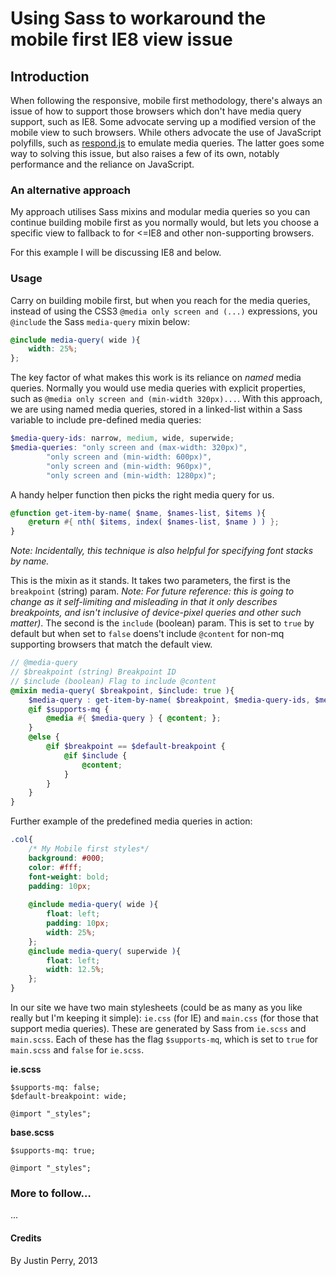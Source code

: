 # Using Sass to workaround the mobile first IE8 view issue

## Introduction
When following the responsive, mobile first methodology, there's always an issue of how to support those browsers which don't have media query support, such as IE8. Some advocate serving up a modified version of the mobile view to such browsers. While others advocate the use of JavaScript polyfills, such as [respond.js](https://github.com/scottjehl/Respond) to emulate media queries. The latter goes some way to solving this issue, but also raises a few of its own, notably performance and the reliance on JavaScript.

### An alternative approach

My approach utilises Sass mixins and modular media queries so you can continue building mobile first as you normally would, but lets you choose a specific view to fallback to for &lt;=IE8 and other non-supporting browsers.

For this example I will be discussing IE8 and below.

### Usage

Carry on building mobile first, but when you reach for the media queries, instead of using the CSS3 `@media only screen and (...)` expressions, you `@include` the Sass `media-query` mixin below:

```scss
@include media-query( wide ){
	width: 25%;
};
```

The key factor of what makes this work is its reliance on *named* media queries. Normally you would use media queries with explicit properties, such as `@media only screen and (min-width 320px)...`. With this approach, we are using named media queries, stored in a linked-list within a Sass variable to include pre-defined media queries:

``` scss
$media-query-ids: narrow, medium, wide, superwide;
$media-queries: "only screen and (max-width: 320px)",
		"only screen and (min-width: 600px)",
		"only screen and (min-width: 960px)",
		"only screen and (min-width: 1280px)";
```

A handy helper function then picks the right media query for us. 

``` scss
@function get-item-by-name( $name, $names-list, $items ){
	@return #{ nth( $items, index( $names-list, $name ) ) };
}
```

*Note: Incidentally, this technique is also helpful for specifying font stacks by name.*

This is the mixin as it stands. It takes two parameters, the first is the `breakpoint` (string) param. *Note: For future reference: this is going to change as it self-limiting and misleading in that it only describes breakpoints, and isn't inclusive of device-pixel queries and other such matter)*. The second is the `include` (boolean) param. This is set to `true` by default but when set to `false` doens't include `@content` for non-mq supporting browsers that match the default view.

``` scss
// @media-query
// $breakpoint (string) Breakpoint ID
// $include (boolean) Flag to include @content
@mixin media-query( $breakpoint, $include: true ){
	$media-query : get-item-by-name( $breakpoint, $media-query-ids, $media-queries );
	@if $supports-mq {
		@media #{ $media-query } { @content; };
	}
	@else {
		@if $breakpoint == $default-breakpoint {
			@if $include {
				@content;
			}
		}
	}
}
```

Further example of the predefined media queries in action:

``` scss
.col{
	/* My Mobile first styles*/
	background: #000;
	color: #fff;
	font-weight: bold;
	padding: 10px;
	
	@include media-query( wide ){
		float: left;
		padding: 10px;
		width: 25%;
	};
	@include media-query( superwide ){
		float: left;
		width: 12.5%;
	};
}
```

In our site we have two main stylesheets (could be as many as you like really but I'm keeping it simple): `ie.css` (for IE) and `main.css` (for those that support media queries). These are generated by Sass from `ie.scss` and `main.scss`. Each of these has the flag `$supports-mq`, which is set to `true` for `main.scss` and `false` for `ie.scss`.

**ie.scss**
```
$supports-mq: false;
$default-breakpoint: wide;

@import "_styles";
```

**base.scss**
```
$supports-mq: true;

@import "_styles";
```

### More to follow…
...

#### Credits
By Justin Perry, 2013
